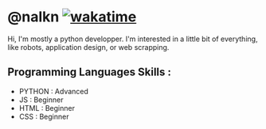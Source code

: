 # @nalkn [![wakatime](https://wakatime.com/badge/user/2b8f0ff7-620a-4064-ab7f-8a592a692a90.svg)](https://wakatime.com/@2b8f0ff7-620a-4064-ab7f-8a592a692a90)
Hi, I'm mostly a python developper. I'm interested in a little bit of everything, like robots, application design, or web scrapping.

## Programming Languages Skills :
- PYTHON : Advanced
- JS : Beginner
- HTML : Beginner
- CSS : Beginner

